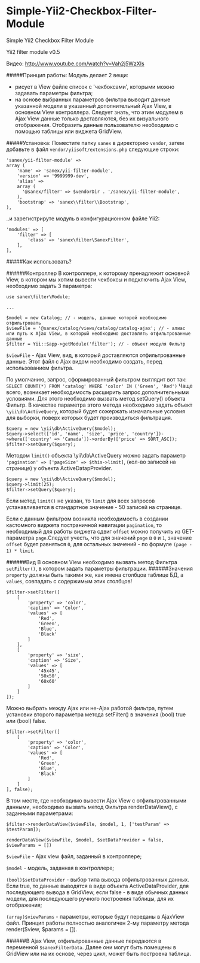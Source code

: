 # Simple-Yii2-Checkbox-Filter-Module
Simple Yii2 Checkbox Filter Module

Yii2 filter module v0.5

Видео: http://www.youtube.com/watch?v=Vah2j5WzXIs

#####Принцип работы:
Модуль делает 2 вещи: 
- рисует в View файле список с 'чекбоксами', которыми можно задавать параметры фильтра;
- на основе выбранных параметров фильтра выводит данные указанной модели в указанный дополнительный Ajax View, в основном View контроллера. Следует знать, что этим модулем в Ajax View данные только доставляются, без их визуального отображения. Отобразить данные пользователю необходимо с помощью таблицы или виджета GridView.



#####Установка:
Поместите папку `sanex` в директорию `vendor`, затем добавьте в файл `vendor/yiisoft/extensions.php` следующие строки:
```
'sanex/yii-filter-module' => 
array (
    'name' => 'sanex/yii-filter-module',
    'version' => '9999999-dev',
    'alias' => 
    array (
      '@sanex/filter' => $vendorDir . '/sanex/yii-filter-module',
    ),
    'bootstrap' => 'sanex\\filter\\Bootstrap',
),
```
..и зарегистрируте модуль в конфигурационном файле Yii2:
```
'modules' => [
    'filter' => [
        'class' => 'sanex\filter\SanexFilter',
    ],
],
```


#####Как использовать?

######Контроллер
В контроллере, к которому пренадлежит основной View, в котором мы хотим вывести чекбоксы и подключить Ajax View, необходимо задать 3 параметра:
```
use sanex\filter\Module;

...

$model = new Catalog; // - модель, данные которой необходимо отфильтровать
$viewFile = '@sanex/catalog/views/catalog/catalog-ajax'; // - алиас или путь к Ajax View, в который необходимо доставлять отфильтрованные данные
$filter = Yii::$app->getModule('filter'); // - объект модуля Фильтр
```

`$viewFile` - Ajax View, вид, в который доставляются отфильтрованные данные. Этот файл с Ajax видом необходимо создать, перед использованием фильтра.

По умолчанию, запрос, сформированный фильтром выглядит вот так: `SELECT COUNT(*) FROM 'catalog' WHERE 'color' IN ('Green', 'Red')`
Чаще всего, возникает необходимость расширить запрос дополнительными условиями. Для этого необходимо вызвать метод setQuery() объекта Фильтр. В качестве параметра этого метода необходимо задать объект `\yii\db\ActiveQuery`, который будет сожержать изначальные условия для выборки, поверх которых будет производиться фильтрация.

```
$query = new \yii\db\ActiveQuery($model);
$query->select(['id', 'name', 'size', 'price', 'country'])->where(['country' => 'Canada'])->orderBy(['price' => SORT_ASC]); 
$filter->setQuery($query);
```

Методом `limit()` объекта \yii\db\ActiveQuery можно задать параметр `'pagination' => ['pageSize' => $this->limit]`, (кол-во записей на странице) у объекта ActiveDatapProvider.

```
$query = new \yii\db\ActiveQuery($model);
$query->limit(25); 
$filter->setQuery($query);
```
Если метод `limit()` не указан, то `limit` для всех запросов устанавливается в стандартное значение - 50 записей на странице.

Если с данным фильтром возникла необходимость в создании кастомного виджета постраничной навигации `pagination`, то необходимый для работы виджета сдвиг `offset` можно получить из GET-параметра `page`.Следует учесть, что для значений `page` в `0` и `1`, значение `offset` будет равняться `0`, для остальных значений - по формуле `(page - 1) * limit`.

######Вид
В основном View необходимо вызвать метод Фильтра `setFilter()`, в котором задать параметры фильтрации.
######Значения `property` должны быть такими же, как имена столбцов таблице БД, а `values`, совпадать с содержимым этих столбцов!

```
$filter->setFilter([
    [
        'property' => 'color',
        'caption' => 'Color',
        'values' => [
            'Red',
            'Green',
            'Blue',
            'Black'
        ]
    ],
    [
        'property' => 'size',
        'caption' => 'Size',
        'values' => [
            '45x45',
            '50x50',
            '60x60'
        ]
    ]
]);
```

Можно выбрать между Ajax или не-Ajax работой фильтра, путем установки второго параметра метода setFilter() в значения (bool) true или (bool) false.
```
$filter->setFilter([
    [
        'property' => 'color',
        'caption' => 'Color',
        'values' => [
            'Red',
            'Green',
            'Blue',
            'Black'
        ]
    ]
], false);
```

В том месте, где необходимо вывести Ajax View с отфильтрованными данными, необходимо вызвать метод Фильтра renderDataView(), с заданными параметрами:
```
$filter->renderDataView($viewFile, $model, 1, ['testParam' => $testParam]);
```
`renderDataView($viewFile, $model, $setDataProvider = false, $viewParams = [])`

`$viewFile` - Ajax view файл, заданный в контроллере;

`$model` - модель, заданная в контроллере;

`(bool)$setDataProvider` - выбор типа вывода отфильтрованных данных. Если true, то данные выводятся в виде объекта ActiveDataProvider, для последующего вывода в GridView, если false - в виде обычных данных модели, для последующего ручного построения таблицы, для их отображения;

`(array)$viewParams` - параметры, которые будут переданы в AjaxView файл. Принцип работы полностью аналогичен 2-му параметру метода render($view, $params = []).

######В Ajax View, отфильтрованные данные передаются в переменной `$sanexFilterData`.
Далее они могут быть помещены в GridView или на их основе, через цикл, может быть построена таблица.
